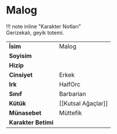 # Malog   
  
  
!!! note inline "Karakter Notları"  
	Gerizekalı, geyik totemi.  
  
  
<table><tr><td><b>İsim</b></td><td>Malog</td></tr>  
<tr><td><b>Soyisim</b></td><td></td></tr>  
<tr><td><b>Hizip</b></td><td></td></tr>  
<tr><td><b>Cinsiyet</b></td><td>Erkek</td></tr>  
<tr><td><b>Irk</b></td><td>HalfOrc</td></tr>  
<tr><td><b>Sınıf</b></td><td>Barbarian</td></tr>  
<tr><td><b>Kütük</b></td><td>[[Kutsal Ağaçlar]]</td></tr>  
<tr><td><b>Münasebet</b></td><td>Müttefik</td></tr>  
<tr><td><b>Karakter Betimi</b></td><td></td></tr>  
</table>